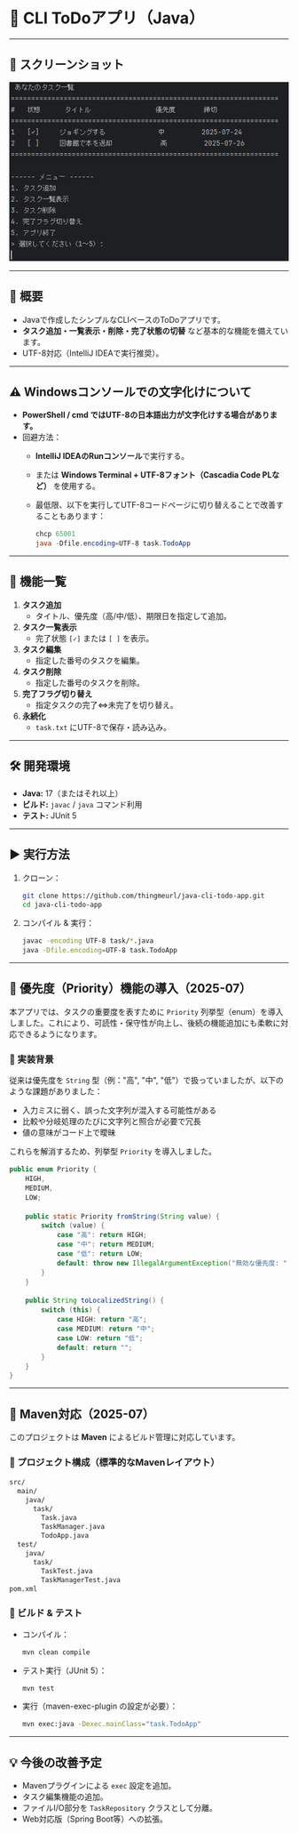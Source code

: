 # 📝 CLI ToDoアプリ（Java）

---

## 📸 スクリーンショット
![アプリ実行例](docs/screenshot-main.png)

---

## 📌 概要

- Javaで作成したシンプルなCLIベースのToDoアプリです。
- **タスク追加・一覧表示・削除・完了状態の切替** など基本的な機能を備えています。
- UTF-8対応（IntelliJ IDEAで実行推奨）。

---

## ⚠ Windowsコンソールでの文字化けについて

- **PowerShell / cmd ではUTF-8の日本語出力が文字化けする場合があります。**
- 回避方法：
    - **IntelliJ IDEAのRunコンソール**で実行する。
    - または **Windows Terminal + UTF-8フォント（Cascadia Code PLなど）** を使用する。
    - 最低限、以下を実行してUTF-8コードページに切り替えることで改善することもあります：

      ```powershell
      chcp 65001
      java -Dfile.encoding=UTF-8 task.TodoApp
      ```

---

## 🚀 機能一覧

1. **タスク追加**
    - タイトル、優先度（高/中/低）、期限日を指定して追加。
2. **タスク一覧表示**
    - 完了状態 `[✓]` または `[ ]` を表示。
3. **タスク編集**
    - 指定した番号のタスクを編集。
4. **タスク削除**
    - 指定した番号のタスクを削除。
5. **完了フラグ切り替え**
    - 指定タスクの完了⇔未完了を切り替え。
6. **永続化**
    - `task.txt` にUTF-8で保存・読み込み。

---

## 🛠 開発環境

- **Java:** 17（またはそれ以上）
- **ビルド:** `javac` / `java` コマンド利用
- **テスト:** JUnit 5

---

## ▶ 実行方法

1. クローン：

    ```bash
    git clone https://github.com/thingmeurl/java-cli-todo-app.git
    cd java-cli-todo-app
    ```

2. コンパイル & 実行：

    ```bash
    javac -encoding UTF-8 task/*.java
    java -Dfile.encoding=UTF-8 task.TodoApp
    ```

---
## 🚦 優先度（Priority）機能の導入（2025-07）

本アプリでは、タスクの重要度を表すために `Priority` 列挙型（enum）を導入しました。これにより、可読性・保守性が向上し、後続の機能追加にも柔軟に対応できるようになります。

### 📌 実装背景

従来は優先度を `String` 型（例："高", "中", "低"）で扱っていましたが、以下のような課題がありました：

- 入力ミスに弱く、誤った文字列が混入する可能性がある
- 比較や分岐処理のたびに文字列と照合が必要で冗長
- 値の意味がコード上で曖昧

これらを解消するため、列挙型 `Priority` を導入しました。

```java
public enum Priority {
    HIGH,
    MEDIUM,
    LOW;

    public static Priority fromString(String value) {
        switch (value) {
            case "高": return HIGH;
            case "中": return MEDIUM;
            case "低": return LOW;
            default: throw new IllegalArgumentException("無効な優先度: " + value);
        }
    }

    public String toLocalizedString() {
        switch (this) {
            case HIGH: return "高";
            case MEDIUM: return "中";
            case LOW: return "低";
            default: return "";
        }
    }
}
```
---

## 🔧 Maven対応（2025-07）

このプロジェクトは **Maven** によるビルド管理に対応しています。

### 📁 プロジェクト構成（標準的なMavenレイアウト）

```
src/
  main/
    java/
      task/
        Task.java
        TaskManager.java
        TodoApp.java
  test/
    java/
      task/
        TaskTest.java
        TaskManagerTest.java
pom.xml
```

### 🧪 ビルド & テスト

- コンパイル：

    ```bash
    mvn clean compile
    ```

- テスト実行（JUnit 5）：

    ```bash
    mvn test
    ```

- 実行（maven-exec-plugin の設定が必要）：

    ```bash
    mvn exec:java -Dexec.mainClass="task.TodoApp"
    ```

---

## 💡 今後の改善予定

- Mavenプラグインによる `exec` 設定を追加。
- タスク編集機能の追加。
- ファイルI/O部分を `TaskRepository` クラスとして分離。
- Web対応版（Spring Boot等）への拡張。
